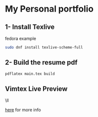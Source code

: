 # My Personal portfolio

## 1- Install Texlive
fedora example
```bash
sudo dnf install texlive-scheme-full
```

## 2- Build the resume pdf
```bash
pdflatex main.tex build
```

## Vimtex Live Preview
\ll

[here](https://github.com/lervag/vimtex) for more info
